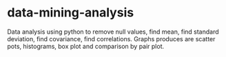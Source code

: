 # data-mining-analysis
Data analysis using python to remove null values, find mean, find standard deviation, find covariance, find correlations.
Graphs produces are scatter pots, histograms, box plot and comparison by pair plot.
